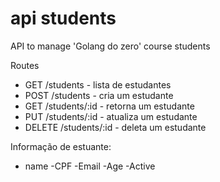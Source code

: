 # api students

API to manage 'Golang do zero' course students

Routes

- GET /students - lista de estudantes
- POST /students - cria um estudante
- GET /students/:id - retorna um estudante
- PUT /students/:id - atualiza um estudante
- DELETE /students/:id - deleta um estudante

Informação de estuante:
- name
-CPF
-Email
-Age
-Active

